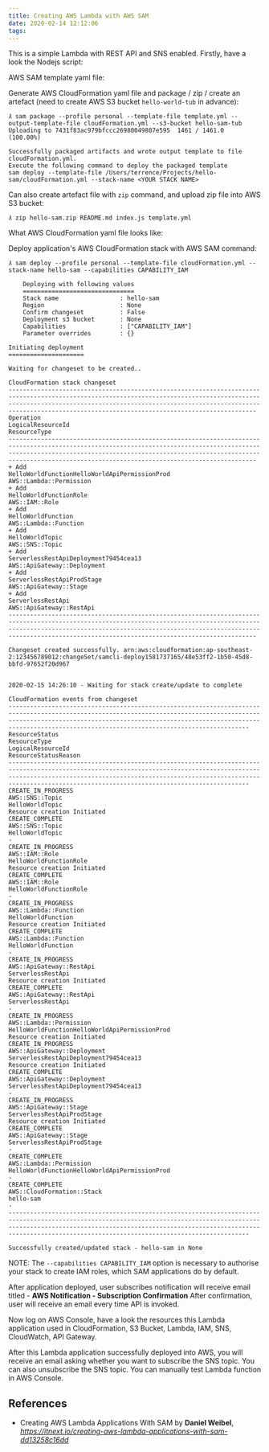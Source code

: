 ```yaml
---
title: Creating AWS Lambda with AWS SAM
date: 2020-02-14 12:12:06
tags:
---
```


This is a simple Lambda with REST API and SNS enabled. Firstly, have a look the Nodejs script:

<script src="https://gist.github.com/TerrenceMiao/7d60e5c79f9b93c362bb9a5ff40f67c3.js"></script>

AWS SAM template yaml file:

<script src="https://gist.github.com/TerrenceMiao/3512439f22c427e70db8cadc5cc83846.js"></script>

Generate AWS CloudFormation yaml file and package / zip / create an artefact (need to create AWS S3 bucket `hello-world-tub` in advance):

```console
𝜆 sam package --profile personal --template-file template.yml --output-template-file cloudFormation.yml --s3-bucket hello-sam-tub
Uploading to 7431f83ac979bfccc26980049807e595  1461 / 1461.0  (100.00%)

Successfully packaged artifacts and wrote output template to file cloudFormation.yml.
Execute the following command to deploy the packaged template
sam deploy --template-file /Users/terrence/Projects/hello-sam/cloudFormation.yml --stack-name <YOUR STACK NAME>
```

Can also create artefact file with `zip` command, and upload zip file into AWS S3 bucket:

```console
𝜆 zip hello-sam.zip README.md index.js template.yml
```

What AWS CloudFormation yaml file looks like:

<script src="https://gist.github.com/TerrenceMiao/a0ffabc5e118b78dfb21b5cee814e44c.js"></script>

Deploy application's AWS CloudFormation stack with AWS SAM command:

```console
𝜆 sam deploy --profile personal --template-file cloudFormation.yml --stack-name hello-sam --capabilities CAPABILITY_IAM

	Deploying with following values
	===============================
	Stack name                 : hello-sam
	Region                     : None
	Confirm changeset          : False
	Deployment s3 bucket       : None
	Capabilities               : ["CAPABILITY_IAM"]
	Parameter overrides        : {}

Initiating deployment
=====================

Waiting for changeset to be created..

CloudFormation stack changeset
---------------------------------------------------------------------------------------------------------------------------------------------------------------------------------------------------------------------------------------------------------------------------------------
Operation                                                                                     LogicalResourceId                                                                             ResourceType
---------------------------------------------------------------------------------------------------------------------------------------------------------------------------------------------------------------------------------------------------------------------------------------
+ Add                                                                                         HelloWorldFunctionHelloWorldApiPermissionProd                                                 AWS::Lambda::Permission
+ Add                                                                                         HelloWorldFunctionRole                                                                        AWS::IAM::Role
+ Add                                                                                         HelloWorldFunction                                                                            AWS::Lambda::Function
+ Add                                                                                         HelloWorldTopic                                                                               AWS::SNS::Topic
+ Add                                                                                         ServerlessRestApiDeployment79454cea13                                                         AWS::ApiGateway::Deployment
+ Add                                                                                         ServerlessRestApiProdStage                                                                    AWS::ApiGateway::Stage
+ Add                                                                                         ServerlessRestApi                                                                             AWS::ApiGateway::RestApi
---------------------------------------------------------------------------------------------------------------------------------------------------------------------------------------------------------------------------------------------------------------------------------------

Changeset created successfully. arn:aws:cloudformation:ap-southeast-2:123456789012:changeSet/samcli-deploy1581737165/48e53ff2-1b50-45d8-bbfd-97652f20d967


2020-02-15 14:26:10 - Waiting for stack create/update to complete

CloudFormation events from changeset
-------------------------------------------------------------------------------------------------------------------------------------------------------------------------------------------------------------------------------------------------------------------------------------
ResourceStatus                                                        ResourceType                                                          LogicalResourceId                                                     ResourceStatusReason
-------------------------------------------------------------------------------------------------------------------------------------------------------------------------------------------------------------------------------------------------------------------------------------
CREATE_IN_PROGRESS                                                    AWS::SNS::Topic                                                       HelloWorldTopic                                                       Resource creation Initiated
CREATE_COMPLETE                                                       AWS::SNS::Topic                                                       HelloWorldTopic                                                       -
CREATE_IN_PROGRESS                                                    AWS::IAM::Role                                                        HelloWorldFunctionRole                                                Resource creation Initiated
CREATE_COMPLETE                                                       AWS::IAM::Role                                                        HelloWorldFunctionRole                                                -
CREATE_IN_PROGRESS                                                    AWS::Lambda::Function                                                 HelloWorldFunction                                                    Resource creation Initiated
CREATE_COMPLETE                                                       AWS::Lambda::Function                                                 HelloWorldFunction                                                    -
CREATE_IN_PROGRESS                                                    AWS::ApiGateway::RestApi                                              ServerlessRestApi                                                     Resource creation Initiated
CREATE_COMPLETE                                                       AWS::ApiGateway::RestApi                                              ServerlessRestApi                                                     -
CREATE_IN_PROGRESS                                                    AWS::Lambda::Permission                                               HelloWorldFunctionHelloWorldApiPermissionProd                         Resource creation Initiated
CREATE_IN_PROGRESS                                                    AWS::ApiGateway::Deployment                                           ServerlessRestApiDeployment79454cea13                                 Resource creation Initiated
CREATE_COMPLETE                                                       AWS::ApiGateway::Deployment                                           ServerlessRestApiDeployment79454cea13                                 -
CREATE_IN_PROGRESS                                                    AWS::ApiGateway::Stage                                                ServerlessRestApiProdStage                                            Resource creation Initiated
CREATE_COMPLETE                                                       AWS::ApiGateway::Stage                                                ServerlessRestApiProdStage                                            -
CREATE_COMPLETE                                                       AWS::Lambda::Permission                                               HelloWorldFunctionHelloWorldApiPermissionProd                         -
CREATE_COMPLETE                                                       AWS::CloudFormation::Stack                                            hello-sam                                                             -
-------------------------------------------------------------------------------------------------------------------------------------------------------------------------------------------------------------------------------------------------------------------------------------

Successfully created/updated stack - hello-sam in None
```

NOTE: The `--capabilities CAPABILITY_IAM` option is necessary to authorise your stack to create IAM roles, which SAM applications do by default.

After application deployed, user subscribes notification will receive email titled - **AWS Notification - Subscription Confirmation** After confirmation, user will receive an email every time API is invoked.

Now log on AWS Console, have a look the resources this Lambda application used in CloudFormation, S3 Bucket, Lambda, IAM, SNS, CloudWatch, API Gateway.

After this Lambda application successfully deployed into AWS, you will receive an email asking whether you want to subscribe the SNS topic. You can also unsubscribe the SNS topic. You can manually test Lambda function in AWS Console.

References
----------

- Creating AWS Lambda Applications With SAM by **Daniel Weibel**, _https://itnext.io/creating-aws-lambda-applications-with-sam-dd13258c16dd_